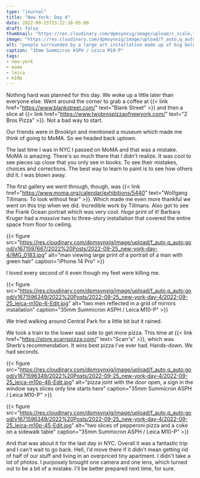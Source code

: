 ```yaml
---
type: "journal"
title: "New York: Day 4"
date: 2022-09-25T23:22:38-05:00
draft: false
thumbnail: "https://res.cloudinary.com/dpmsynxig/image/upload/c_scale,f_auto,q_auto:good,w_740/v1671596518/2022%20Posts/2022-09-25_new-york-day-4/2022-09-25_leica-m10p-22.jpg"
image: "https://res.cloudinary.com/dpmsynxig/image/upload/f_auto,q_auto:good/v1671596518/2022%20Posts/2022-09-25_new-york-day-4/2022-09-25_leica-m10p-22.jpg"
alt: "people surrounded by a large art installation made up of big bold black and white lettering covering the floor and walls"
caption: "35mm Summicron ASPH / Leica M10-P"
tags:
- new-york
- moma
- leica
- m10p
---
```


Nothing hard was planned for this day. We woke up a little later than everyone else. Went around the corner to grab a coffee at {{< link href="https://www.blankstreet.com/" text="Blank Street" >}} and then a slice at {{< link href="https://www.twobrospizzaofnewyork.com/" text="2 Bros Pizza" >}}. Not a bad way to start.

Our friends were in Brooklyn and mentioned a museum which made me think of going to MoMA. So we headed back uptown.

The last time I was in NYC I passed on MoMA and that was a mistake. MoMA is amazing. There's so much there that I didn't realize. It was cool to see pieces up close that you only see in books. To see their mistakes, choices and corrections. The best way to learn to paint is to see how others did it. I was blown away. 

The first gallery we went through, though, was {{< link href="https://www.moma.org/calendar/exhibitions/5440" text="Wolfgang Tillmans: To look without fear" >}}. Which made me even more thankful we went on this trip when we did. Incredible work by Tillmans. Also got to see the Frank Ocean portrait which was very cool. _Huge_ print of it! Barbara Kruger had a _massive_ two to three-story installation that covered the entire space from floor to ceiling.

{{< figure src="https://res.cloudinary.com/dpmsynxig/image/upload/f_auto,q_auto:good/v1671597667/2022%20Posts/2022-09-25_new-york-day-4/IMG_0183.jpg" alt="man viewing large print of a portrait of a man with green hair" caption="iPhone 14 Pro" >}}

I loved every second of it even though my feet were killing me. 

{{< figure src="https://res.cloudinary.com/dpmsynxig/image/upload/f_auto,q_auto:good/v1671596349/2022%20Posts/2022-09-25_new-york-day-4/2022-09-25_leica-m10p-6-Edit.jpg" alt="two men reflected in a grid of mirrors installation" caption="35mm Summicron ASPH / Leica M10-P" >}}

We tried walking around Central Park for a little bit but it rained.

We took a train to the lower east side to get more pizza. This time at {{< link href="https://store.scarrspizza.com/" text="Scarr's" >}}, which was Sherb's recommendation. It wins best pizza I've ever had. Hands-down. We had seconds.

{{< figure src="https://res.cloudinary.com/dpmsynxig/image/upload/f_auto,q_auto:good/v1671596349/2022%20Posts/2022-09-25_new-york-day-4/2022-09-25_leica-m10p-46-Edit.jpg" alt="pizza joint with the door open, a sign in the window says slices only line starts here" caption="35mm Summicron ASPH / Leica M10-P" >}}

{{< figure src="https://res.cloudinary.com/dpmsynxig/image/upload/f_auto,q_auto:good/v1671596349/2022%20Posts/2022-09-25_new-york-day-4/2022-09-25_leica-m10p-45-Edit.jpg" alt="two slices of pepperoni pizza and a coke on a sidewalk table" caption="35mm Summicron ASPH / Leica M10-P" >}}

And that was about it for the last day in NYC. Overall it was a fantastic trip and I can't wait to go back. Hell, I'd move there if it didn't mean getting rid of half of our stuff and living in an overpriced tiny apartment. I didn't take a lot of photos. I purposely brought one camera and one lens, which turned out to be a bit of a mistake. I'll be better prepared next time, for sure.
